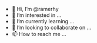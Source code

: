 - 👋 Hi, I’m @ramerhy
- 👀 I’m interested in ...
- 🌱 I’m currently learning ...
- 💞️ I’m looking to collaborate on ...
- 📫 How to reach me ...

<!---
ramerhy/ramerhy is a ✨ special ✨ repository because its `README.md` (this file) appears on your GitHub profile.
You can click the Preview link to take a look at your changes.
--->
